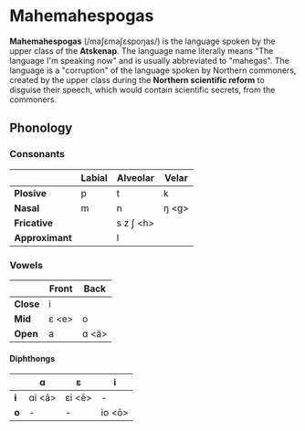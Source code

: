 # Mahemahespogas

**Mahemahespogas** (/maʃɛmaʃɛspoŋas/) is the language spoken by the upper class of the **Atskenap**. The language name literally means "The language I'm speaking now" and is usually abbreviated to "mahegas".  The language is a "corruption" of the language spoken by Northern commoners, created by the upper class during the **Northern scientific reform** to disguise their speech, which would contain scientific secrets, from the commoners.

## Phonology

### Consonants

|                 | Labial | Alveolar    | Velar   |
| --------------- | ------ | ----------- | ------- |
| **Plosive**     | p      | t           | k       |
| **Nasal**       | m      | n           | ŋ \<g\> |
| **Fricative**   |        | s z ʃ \<h\> |         |
| **Approximant** |        | l           |         |

### Vowels

|           | Front   | Back  |
| --------- | ------- | ----- |
| **Close** | i       |       |
| **Mid**   | ɛ \<e\> | o     |
| **Open**  | a       | ɑ <ä> |

#### Diphthongs

|       | ɑ        | ɛ        | i        |
| ----- | -------- | -------- | -------- |
| **i** | ɑi \<ā\> | εi \<ē\> | -        |
| **o** | -        | -        | io \<ō\> |

